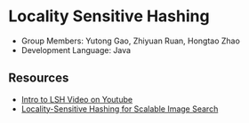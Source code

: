 # Locality Sensitive Hashing
- Group Members: Yutong Gao, Zhiyuan Ruan, Hongtao Zhao
- Development Language: Java
## Resources
- [Intro to LSH Video on Youtube](https://www.youtube.com/watch?v=bQAYY8INBxg&t=403s)
- [Locality-Sensitive Hashing for Scalable Image Search](http://www.cs.utexas.edu/users/grauman/papers/iccv2009_klsh.pdf)


